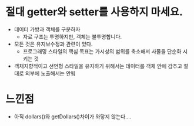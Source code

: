 # 절대 getter와 setter를 사용하지 마세요.

- 데이터 가방과 객체를 구분하자
  - 자료 구조는 투명하지만, 객체는 불투명합니다.
- 모든 것은 유지보수정과 관련이 있다.
  - 프로그래밍 스타일의 핵심 목표는 가시성의 범위를 축소해서 사물을 단순화 시키는 것
- 객채지향적이고 선언형 스타일을 유지하기 위해서는 데이터를 객체 안에 감추고 절대로 외부에 노출해서는 안됨



# 느낀점

- 아직 dollars()와 getDollars()차이가 와닿지 않는다....